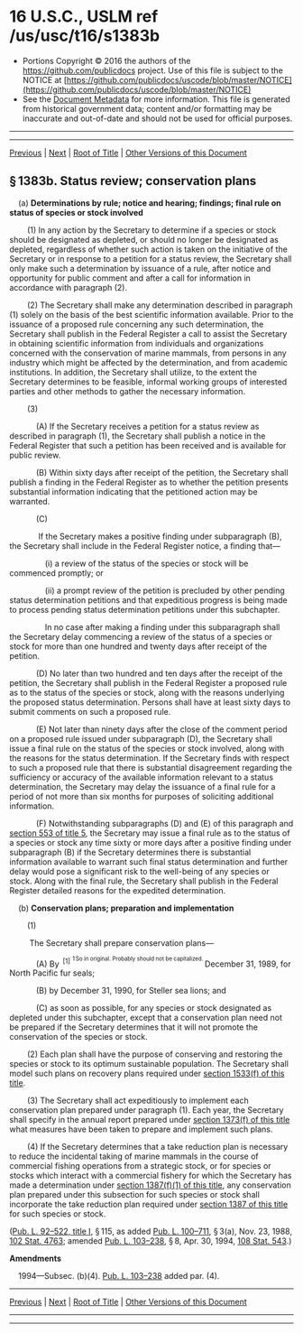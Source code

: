 ---
---

# 16 U.S.C., USLM ref /us/usc/t16/s1383b

* Portions Copyright © 2016 the authors of the https://github.com/publicdocs project.
  Use of this file is subject to the NOTICE at [https://github.com/publicdocs/uscode/blob/master/NOTICE](https://github.com/publicdocs/uscode/blob/master/NOTICE)
* See the [Document Metadata](././../../../../..//README.md) for more information.
  This file is generated from historical government data; content and/or formatting may be inaccurate and out-of-date and should not be used for official purposes.

----------
----------

[Previous](./../../../../..//us/usc/t16/ch31/schII/m__us_usc_t16_s1383a.md) | [Next](./../../../../..//us/usc/t16/ch31/schII/m__us_usc_t16_s1384.md) | [Root of Title](./../../../../../) | [Other Versions of this Document](https://publicdocs.github.io/go/links?ns=uslm&ref=%2Fus%2Fusc%2Ft16%2Fs1383b)

## § 1383b. Status review; conservation plans

    (a) __Determinations by rule; notice and hearing; findings; final rule on status of species or stock involved__ 

        (1) In any action by the Secretary to determine if a species or stock should be designated as depleted, or should no longer be designated as depleted, regardless of whether such action is taken on the initiative of the Secretary or in response to a petition for a status review, the Secretary shall only make such a determination by issuance of a rule, after notice and opportunity for public comment and after a call for information in accordance with paragraph (2).

        (2) The Secretary shall make any determination described in paragraph (1) solely on the basis of the best scientific information available. Prior to the issuance of a proposed rule concerning any such determination, the Secretary shall publish in the Federal Register a call to assist the Secretary in obtaining scientific information from individuals and organizations concerned with the conservation of marine mammals, from persons in any industry which might be affected by the determination, and from academic institutions. In addition, the Secretary shall utilize, to the extent the Secretary determines to be feasible, informal working groups of interested parties and other methods to gather the necessary information.

        (3)

            (A) If the Secretary receives a petition for a status review as described in paragraph (1), the Secretary shall publish a notice in the Federal Register that such a petition has been received and is available for public review.

            (B) Within sixty days after receipt of the petition, the Secretary shall publish a finding in the Federal Register as to whether the petition presents substantial information indicating that the petitioned action may be warranted.

            (C)

             If the Secretary makes a positive finding under subparagraph (B), the Secretary shall include in the Federal Register notice, a finding that—

                (i) a review of the status of the species or stock will be commenced promptly; or

                (ii) a prompt review of the petition is precluded by other pending status determination petitions and that expeditious progress is being made to process pending status determination petitions under this subchapter.

                In no case after making a finding under this subparagraph shall the Secretary delay commencing a review of the status of a species or stock for more than one hundred and twenty days after receipt of the petition.

            (D) No later than two hundred and ten days after the receipt of the petition, the Secretary shall publish in the Federal Register a proposed rule as to the status of the species or stock, along with the reasons underlying the proposed status determination. Persons shall have at least sixty days to submit comments on such a proposed rule.

            (E) Not later than ninety days after the close of the comment period on a proposed rule issued under subparagraph (D), the Secretary shall issue a final rule on the status of the species or stock involved, along with the reasons for the status determination. If the Secretary finds with respect to such a proposed rule that there is substantial disagreement regarding the sufficiency or accuracy of the available information relevant to a status determination, the Secretary may delay the issuance of a final rule for a period of not more than six months for purposes of soliciting additional information.

            (F) Notwithstanding subparagraphs (D) and (E) of this paragraph and [section 553 of title 5][/us/usc/t5/s553], the Secretary may issue a final rule as to the status of a species or stock any time sixty or more days after a positive finding under subparagraph (B) if the Secretary determines there is substantial information available to warrant such final status determination and further delay would pose a significant risk to the well-being of any species or stock. Along with the final rule, the Secretary shall publish in the Federal Register detailed reasons for the expedited determination.

    (b) __Conservation plans; preparation and implementation__ 

        (1)

         The Secretary shall prepare conservation plans—

            (A) By  <sup>\[1\]</sup>  <sup><sup> 1 So in original. Probably should not be capitalized. </sup></sup>  December 31, 1989, for North Pacific fur seals;

            (B) by December 31, 1990, for Steller sea lions; and

            (C) as soon as possible, for any species or stock designated as depleted under this subchapter, except that a conservation plan need not be prepared if the Secretary determines that it will not promote the conservation of the species or stock.

        (2) Each plan shall have the purpose of conserving and restoring the species or stock to its optimum sustainable population. The Secretary shall model such plans on recovery plans required under [section 1533(f) of this title][/us/usc/t16/s1533/f].

        (3) The Secretary shall act expeditiously to implement each conservation plan prepared under paragraph (1). Each year, the Secretary shall specify in the annual report prepared under [section 1373(f) of this title][/us/usc/t16/s1373/f] what measures have been taken to prepare and implement such plans.

        (4) If the Secretary determines that a take reduction plan is necessary to reduce the incidental taking of marine mammals in the course of commercial fishing operations from a strategic stock, or for species or stocks which interact with a commercial fishery for which the Secretary has made a determination under [section 1387(f)(1) of this title][/us/usc/t16/s1387/f/1], any conservation plan prepared under this subsection for such species or stock shall incorporate the take reduction plan required under [section 1387 of this title][/us/usc/t16/s1387] for such species or stock.

([Pub. L. 92–522, title I][/us/pl/92/522/tI], § 115, as added [Pub. L. 100–711][/us/pl/100/711], § 3(a), Nov. 23, 1988, [102 Stat. 4763][/us/stat/102/4763]; amended [Pub. L. 103–238][/us/pl/103/238], § 8, Apr. 30, 1994, [108 Stat. 543][/us/stat/108/543].)

 __Amendments__ 

    1994—Subsec. (b)(4). [Pub. L. 103–238][/us/pl/103/238] added par. (4).

----------

[Previous](./../../../../..//us/usc/t16/ch31/schII/m__us_usc_t16_s1383a.md) | [Next](./../../../../..//us/usc/t16/ch31/schII/m__us_usc_t16_s1384.md) | [Root of Title](./../../../../../) | [Other Versions of this Document](https://publicdocs.github.io/go/links?ns=uslm&ref=%2Fus%2Fusc%2Ft16%2Fs1383b)

----------
----------

[/us/usc/t5/s553]: https://publicdocs.github.io/go/links?ns=uslm&ref=%2Fus%2Fusc%2Ft5%2Fs553
[/us/usc/t16/s1533/f]: https://publicdocs.github.io/go/links?ns=uslm&ref=%2Fus%2Fusc%2Ft16%2Fs1533%2Ff
[/us/usc/t16/s1373/f]: https://publicdocs.github.io/go/links?ns=uslm&ref=%2Fus%2Fusc%2Ft16%2Fs1373%2Ff
[/us/usc/t16/s1387/f/1]: https://publicdocs.github.io/go/links?ns=uslm&ref=%2Fus%2Fusc%2Ft16%2Fs1387%2Ff%2F1
[/us/usc/t16/s1387]: https://publicdocs.github.io/go/links?ns=uslm&ref=%2Fus%2Fusc%2Ft16%2Fs1387
[/us/pl/92/522/tI]: https://publicdocs.github.io/go/links?ns=uslm&ref=%2Fus%2Fpl%2F92%2F522%2FtI
[/us/pl/100/711]: https://publicdocs.github.io/go/links?ns=uslm&ref=%2Fus%2Fpl%2F100%2F711
[/us/stat/102/4763]: https://publicdocs.github.io/go/links?ns=uslm&ref=%2Fus%2Fstat%2F102%2F4763
[/us/pl/103/238]: https://publicdocs.github.io/go/links?ns=uslm&ref=%2Fus%2Fpl%2F103%2F238
[/us/stat/108/543]: https://publicdocs.github.io/go/links?ns=uslm&ref=%2Fus%2Fstat%2F108%2F543
[/us/pl/103/238]: https://publicdocs.github.io/go/links?ns=uslm&ref=%2Fus%2Fpl%2F103%2F238


